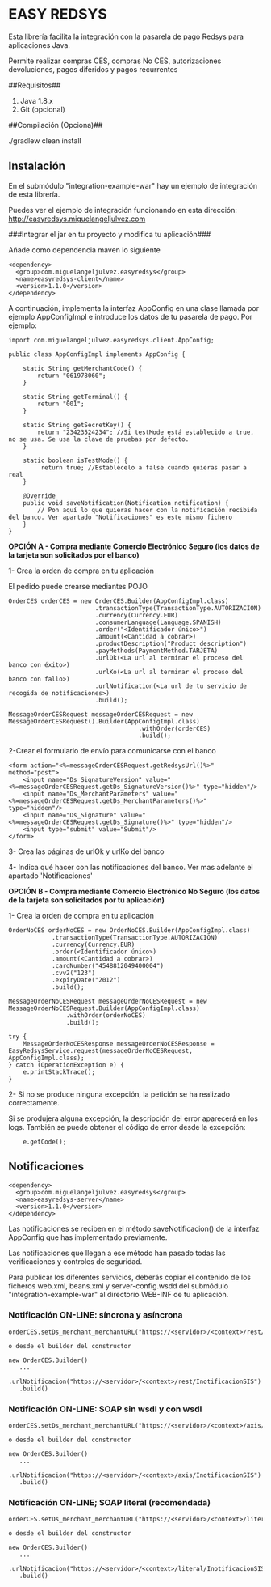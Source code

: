# EASY REDSYS #

Esta librería facilita la integración con la pasarela de pago Redsys para aplicaciones Java.

Permite realizar compras CES, compras No CES, autorizaciones devoluciones, pagos diferidos y pagos recurrentes

##Requisitos##

1. Java 1.8.x
2. Git (opcional)

##Compilación (Opciona)##

./gradlew clean install

## Instalación ##

En el submódulo "integration-example-war" hay un ejemplo de integración de esta librería.

Puedes ver el ejemplo de integración funcionando en esta dirección: http://easyredsys.miguelangeljulvez.com

###Integrar el jar en tu proyecto y modifica tu aplicación###

Añade como dependencia maven lo siguiente

```
<dependency>
  <group>com.miguelangeljulvez.easyredsys</group>
  <name>easyredsys-client</name>
  <version>1.1.0</version>
</dependency>
```

A continuación, implementa la interfaz AppConfig en una clase llamada por ejemplo AppConfigImpl e introduce los datos de tu pasarela de pago. Por ejemplo:

```
import com.miguelangeljulvez.easyredsys.client.AppConfig;

public class AppConfigImpl implements AppConfig {

    static String getMerchantCode() {
        return "061978060";
    }

    static String getTerminal() {
        return "001";
    }

    static String getSecretKey() {
        return "23423524234"; //Si testMode está establecido a true, no se usa. Se usa la clave de pruebas por defecto.
    }

    static boolean isTestMode() {
         return true; //Establécelo a false cuando quieras pasar a real
    }

    @Override
    public void saveNotification(Notification notification) {
        // Pon aquí lo que quieras hacer con la notificación recibida del banco. Ver apartado "Notificaciones" es este mismo fichero
    }
}
```

**OPCIÓN A - Compra mediante Comercio Electrónico Seguro (los datos de la tarjeta son solicitados por el banco)**

1- Crea la orden de compra en tu aplicación

El pedido puede crearse mediantes POJO

```
OrderCES orderCES = new OrderCES.Builder(AppConfigImpl.class)
                        .transactionType(TransactionType.AUTORIZACION)
                        .currency(Currency.EUR)
                        .consumerLanguage(Language.SPANISH)
                        .order("<Identificador único>")
                        .amount(<Cantidad a cobrar>)
                        .productDescription("Product description")
                        .payMethods(PaymentMethod.TARJETA)
                        .urlOk(<La url al terminar el proceso del banco con éxito>)
                        .urlKo(<La url al terminar el proceso del banco con fallo>)
                        .urlNotification(<La url de tu servicio de recogida de notificaciones>)
                        .build();

MessageOrderCESRequest messageOrderCESRequest = new MessageOrderCESRequest().Builder(AppConfigImpl.class)
                                    .withOrder(orderCES)
                                    .build();
```

2-Crear el formulario de envío para comunicarse con el banco

```
<form action="<%=messageOrderCESRequest.getRedsysUrl()%>" method="post">
    <input name="Ds_SignatureVersion" value="<%=messageOrderCESRequest.getDs_SignatureVersion()%>" type="hidden"/>
    <input name="Ds_MerchantParameters" value="<%=messageOrderCESRequest.getDs_MerchantParameters()%>" type="hidden"/>
    <input name="Ds_Signature" value="<%=messageOrderCESRequest.getDs_Signature()%>" type="hidden"/>
    <input type="submit" value="Submit"/>
</form>
```
    
3- Crea las páginas de urlOk y urlKo del banco

4- Indica qué hacer con las notificaciones del banco. Ver mas adelante el apartado 'Notificaciones'

**OPCIÓN B - Compra mediante Comercio Electrónico No Seguro (los datos de la tarjeta son solicitados por tu aplicación)**

1- Crea la orden de compra en tu aplicación
```
OrderNoCES orderNoCES = new OrderNoCES.Builder(AppConfigImpl.class)
            .transactionType(TransactionType.AUTORIZACION)
            .currency(Currency.EUR)
            .order(<Identificador único>)
            .amount(<Cantidad a cobrar>)
            .cardNumber("4548812049400004")
            .cvv2("123")
            .expiryDate("2012")
            .build();

MessageOrderNoCESRequest messageOrderNoCESRequest = new MessageOrderNoCESRequest.Builder(AppConfigImpl.class)
                .withOrder(orderNoCES)
                .build();

try {
    MessageOrderNoCESResponse messageOrderNoCESResponse = EasyRedsysService.request(messageOrderNoCESRequest, AppConfigImpl.class);
} catch (OperationException e) {
    e.printStackTrace();
}
```

2- Si no se produce ninguna excepción, la petición se ha realizado correctamente.

Si se produjera alguna excepción, la descripción del error aparecerá en los logs. También se puede obtener el código de error desde la excepción:

```
    e.getCode();
```

## Notificaciones ##

```
<dependency>
  <group>com.miguelangeljulvez.easyredsys</group>
  <name>easyredsys-server</name>
  <version>1.1.0</version>
</dependency>
```

Las notificaciones se reciben en el método saveNotificacion() de la interfaz AppConfig que has implementado previamente.

Las notificaciones que llegan a ese método han pasado todas las verificaciones y controles de seguridad.

Para publicar los diferentes servicios, deberás copiar el contenido de los ficheros web.xml, beans.xml y server-config.wsdd del submódulo "integration-example-war" al directorio WEB-INF de tu aplicación.

### Notificación ON-LINE: síncrona y asíncrona ###
```
orderCES.setDs_merchant_merchantURL("https://<servidor>/<context>/rest/InotificacionSIS");

o desde el builder del constructor

new OrderCES.Builder()
   ...
   .urlNotificacion("https://<servidor>/<context>/rest/InotificacionSIS")
   .build()
```
### Notificación ON-LINE: SOAP sin wsdl y con wsdl ###
```
orderCES.setDs_merchant_merchantURL("https://<servidor>/<context>/axis/InotificacionSIS");

o desde el builder del constructor

new OrderCES.Builder()
   ...
   .urlNotificacion("https://<servidor>/<context>/axis/InotificacionSIS")
   .build()
```
### Notificación ON-LINE; SOAP literal (recomendada) ###
```
orderCES.setDs_merchant_merchantURL("https://<servidor>/<context>/literal/InotificacionSIS");

o desde el builder del constructor

new OrderCES.Builder()
   ...
   .urlNotificacion("https://<servidor>/<context>/literal/InotificacionSIS")
   .build()
```